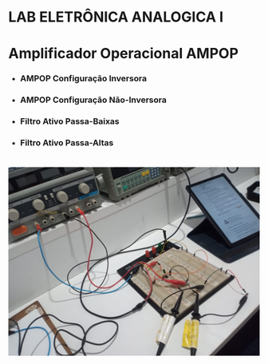 # LAB ELETRÔNICA ANALOGICA I

# Amplificador Operacional AMPOP

+ ### AMPOP Configuração Inversora
+ ### AMPOP Configuração Não-Inversora

+ ###  Filtro Ativo Passa-Baixas
+ ###  Filtro Ativo Passa-Altas

<h1 align="center">
  <img src="RELATORIO_02/exp3/part_A/filtro_passa_baixas.jpeg"/>
</h1>

